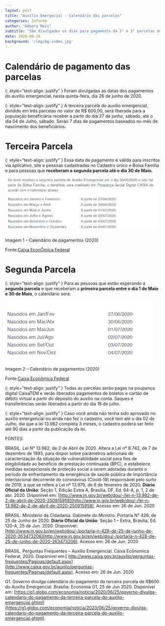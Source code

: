 ```yaml
---
layout: post
title: "Auxílio Emergecial - Calendário das parcelas"
categories: Informe
author: "Débora Reis"
subtitle: "São divulgados os dias para pagamento da 2° e 3° parcelas do Auxílio Emergencial"
date: 2020-06-26
background: '/img/bg-index.jpg'
---
```


# Calendário de pagamento das parcelas

{: style="text-align: justify" }
Foram divulgadas as datas dos pagamentos do auxílio emergencial, nesta quinta-feira, dia 26 de junho de 2020. 

{: style="text-align: justify" }
A terceira parcela do auxílio emergencial, dividido em três parcelas no valor de R$ 600,00, será liberada para a população beneficiária receber a partir do dia 27 de junho, sábado, até o dia 04 de Julho, sábado. Serão 7 dias de pagamentos baseados no mês de nascimento dos beneficiários.

# Terceira Parcela
{: style="text-align: justify" }
Essa data de pagamento é válida para inscritos via aplicativo, site e pessoas cadastradas no Cadastro único e Bolsa Família e para pessoas que **receberam a segunda parcela até o dia 30 de Maio.**

![TerceiraParcela](/img/posts/Pagamento3parcela.png "Calendário Terceira Parcela")

Imagem 1 – Calendário de pagamentos (2020)

Fonte:[Caixa EconÔmica Federal](http://www.caixa.gov.br/auxilio/PAGINAS/DEFAULT2.ASPX)

# Segunda Parcela
{: style="text-align: justify" }
Para as pessoas que estão esperando a **segunda parcela** e que receberam a **primeira parcela entre o dia 1 de Maio e 30 de Maio**, o calendário será: 

![SegundaParcela](/img/posts/Pagamento2parcela.png "Calendário Segunda Parcela")

Imagem 2 – Calendário de pagamentos (2020)

Fonte:[Caixa Econômica Federal](http://www.caixa.gov.br/auxilio/PAGINAS/DEFAULT2.ASPX) 

{: style="text-align: justify" }
Todas as parcelas serão pagas na poupança digital CaixaTEM e serão liberados pagamentos de boletos e cartão de débito virtual a partir do depósito do auxílio na conta. Saques e transferências serão liberados a partir do dia 18 de julho. 

{: style="text-align: justify" }
Caso você ainda não tenha sido aprovado no auxílio emergencial ou ainda não fez o cadastro, você tem até o dia 02 de Julho, dia que a lei 13.982 completa 3 meses, o cadastro poderá ser feito até 90 dias a partir da publicação da lei. 

FONTES:

BRASIL. Lei N° 13.982, de 2 de Abril de 2020. Altera a Lei nº 8.742, de 7 de dezembro de 1993, para dispor sobre parâmetros adicionais de caracterização da situação de vulnerabilidade social para fins de elegibilidade ao benefício de prestação continuada (BPC), e estabelece medidas excepcionais de proteção social a serem adotadas durante o período de enfrentamento da emergência de saúde pública de importância internacional decorrente do coronavírus (Covid-19) responsável pelo surto de 2019, a que se refere a Lei nº 13.979, de 6 de fevereiro de 2020. **Diário Oficial da União**: Seção 1, Edição Extra A, Brasília, DF, Ed. 64-A, p. 1, 2 de abr. 2020. Disponível em: [http://www.in.gov.br/web/dou/-/lei-n-13.982-de-2-de-abril-de-2020-250915958](http://www.in.gov.br/web/dou/-/lei-n-13.982-de-2-de-abril-de-2020-250915958). Acesso em: 26 de Jun. 2020

BRASIL. Ministério da Cidadania. Gabinete do Ministro. Portaria N° 428, de 25 de Junho de 2020. **Diário Oficial da União**: Seção 1 – Extra, Brasília, Ed. 120-A, 25 de Jun. 2020. Disponível: [http://www.in.gov.br/en/web/dou/-/portaria-n-428-de-25-de-junho-de-2020-263473206](http://www.in.gov.br/en/web/dou/-/portaria-n-428-de-25-de-junho-de-2020-263473206). Acesso em: 26 de Jun. 2020

BRASIL. Perguntas Frequentes – Auxílio Emergencial. Caixa Ecônomica Federal, 2020. Disponível em:[ http://www.caixa.gov.br/auxilio/perguntas-frequentes/Paginas/default.aspx](http://www.caixa.gov.br/auxilio/perguntas-frequentes/Paginas/default.aspx). Acesso em: 26 de Jun. 2020

G1. Governo divulga calendário do pagamento da terceira parcela de R$600 do Auxílio Emergencial. Brasília: Economia G1, 25 de Jun 2020. Disponível em: [https://g1.globo.com/economia/noticia/2020/06/25/governo-divulga-calendario-do-pagamento-da-terceira-parcela-do-auxilio-emergencial.ghtml](https://g1.globo.com/economia/noticia/2020/06/25/governo-divulga-calendario-do-pagamento-da-terceira-parcela-do-auxilio-emergencial.ghtml). 

